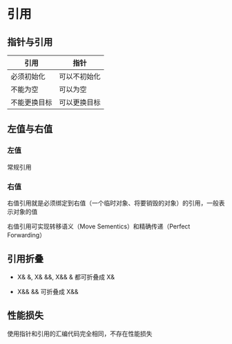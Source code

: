 # 引用

## 指针与引用

引用|指针|
-|-|
必须初始化|可以不初始化
不能为空|可以为空
不能更换目标|可以更换目标

## 左值与右值

### 左值

常规引用

### 右值

右值引用就是必须绑定到右值（一个临时对象、将要销毁的对象）的引用，一般表示对象的值

右值引用可实现转移语义（Move Sementics）和精确传递（Perfect Forwarding）

## 引用折叠

- X& &, X& &&, X&& & 都可折叠成 X&

- X&& && 可折叠成 X&&

## 性能损失

使用指针和引用的汇编代码完全相同，不存在性能损失









